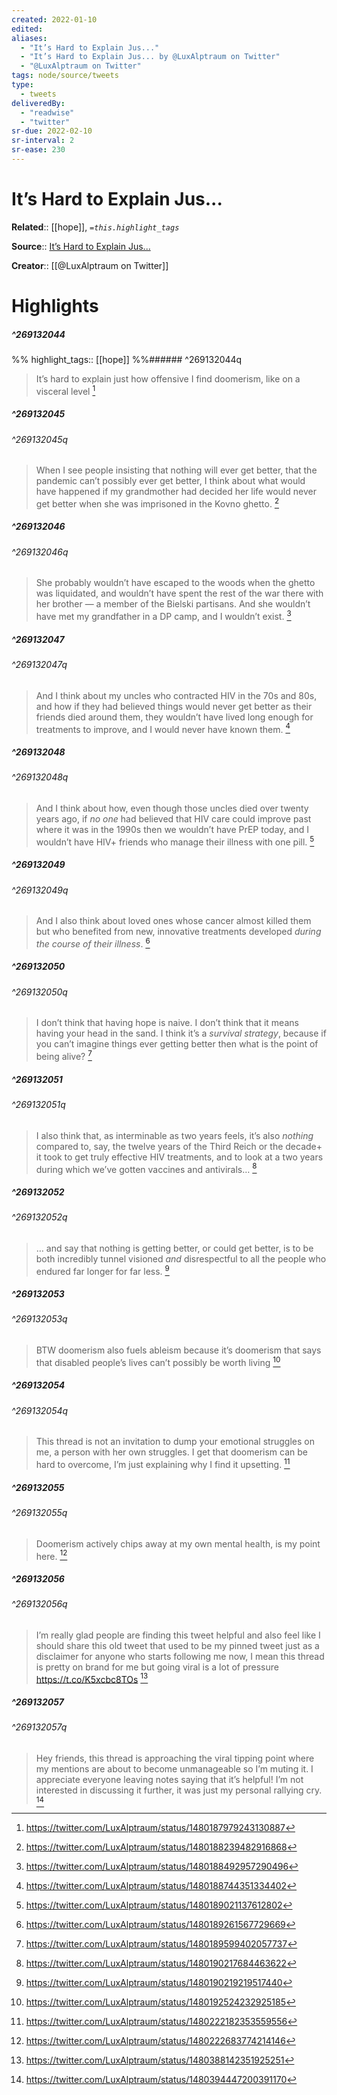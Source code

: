```yaml
---
created: 2022-01-10
edited: 
aliases:
  - "It’s Hard to Explain Jus..."
  - "It’s Hard to Explain Jus... by @LuxAlptraum on Twitter"
  - "@LuxAlptraum on Twitter"
tags: node/source/tweets
type: 
  - tweets
deliveredBy: 
  - "readwise"
  - "twitter"
sr-due: 2022-02-10
sr-interval: 2
sr-ease: 230
---
```

# It’s Hard to Explain Jus...

**Related**:: [[hope]], 
*`=this.highlight_tags`*

**Source**:: [It’s Hard to Explain Jus...](https://twitter.com/LuxAlptraum/status/1480187979243130887)

**Creator**:: [[@LuxAlptraum on Twitter]]

# Highlights
##### ^269132044

  
%%
highlight_tags:: [[hope]]
%%###### ^269132044q
> It’s hard to explain just how offensive I find doomerism, like on a visceral level 
  [^269132044]

[^269132044]: https://twitter.com/LuxAlptraum/status/1480187979243130887

##### ^269132045

  
###### ^269132045q
> When I see people insisting that nothing will ever get better, that the pandemic can’t possibly ever get better, I think about what would have happened if my grandmother had decided her life would never get better when she was imprisoned in the Kovno ghetto. 
  [^269132045]

[^269132045]: https://twitter.com/LuxAlptraum/status/1480188239482916868

##### ^269132046

  
###### ^269132046q
> She probably wouldn’t have escaped to the woods when the ghetto was liquidated, and wouldn’t have spent the rest of the war there with her brother — a member of the Bielski partisans. And she wouldn’t have met my grandfather in a DP camp, and I wouldn’t exist. 
  [^269132046]

[^269132046]: https://twitter.com/LuxAlptraum/status/1480188492957290496

##### ^269132047

  
###### ^269132047q
> And I think about my uncles who contracted HIV in the 70s and 80s, and how if they had believed things would never get better as their friends died around them, they wouldn’t have lived long enough for treatments to improve, and I would never have known them. 
  [^269132047]

[^269132047]: https://twitter.com/LuxAlptraum/status/1480188744351334402

##### ^269132048

  
###### ^269132048q
> And I think about how, even though those uncles died over twenty years ago, if *no one* had believed that HIV care could improve past where it was in the 1990s then we wouldn’t have PrEP today, and I wouldn’t have HIV+ friends who manage their illness with one pill. 
  [^269132048]

[^269132048]: https://twitter.com/LuxAlptraum/status/1480189021137612802

##### ^269132049

  
###### ^269132049q
> And I also think about loved ones whose cancer almost killed them but who benefited from new, innovative treatments developed *during the course of their illness*. 
  [^269132049]

[^269132049]: https://twitter.com/LuxAlptraum/status/1480189261567729669

##### ^269132050

  
###### ^269132050q
> I don’t think that having hope is naive. I don’t think that it means having your head in the sand. I think it’s a *survival strategy*, because if you can’t imagine things ever getting better then what is the point of being alive? 
  [^269132050]

[^269132050]: https://twitter.com/LuxAlptraum/status/1480189599402057737

##### ^269132051

  
###### ^269132051q
> I also think that, as interminable as two years feels, it’s also *nothing* compared to, say, the twelve years of the Third Reich or the decade+ it took to get truly effective HIV treatments, and to look at a two years during which we’ve gotten vaccines and antivirals… 
  [^269132051]

[^269132051]: https://twitter.com/LuxAlptraum/status/1480190217684463622

##### ^269132052

  
###### ^269132052q
> … and say that nothing is getting better, or could get better, is to be both incredibly tunnel visioned *and* disrespectful to all the people who endured far longer for far less. 
  [^269132052]

[^269132052]: https://twitter.com/LuxAlptraum/status/1480190219219517440

##### ^269132053

  
###### ^269132053q
> BTW doomerism also fuels ableism because it’s doomerism that says that disabled people’s lives can’t possibly be worth living 
  [^269132053]

[^269132053]: https://twitter.com/LuxAlptraum/status/1480192524232925185

##### ^269132054

  
###### ^269132054q
> This thread is not an invitation to dump your emotional struggles on me, a person with her own struggles. I get that doomerism can be hard to overcome, I’m just explaining why I find it upsetting. 
  [^269132054]

[^269132054]: https://twitter.com/LuxAlptraum/status/1480222182353559556

##### ^269132055

  
###### ^269132055q
> Doomerism actively chips away at my own mental health, is my point here. 
  [^269132055]

[^269132055]: https://twitter.com/LuxAlptraum/status/1480222683774214146

##### ^269132056

  
###### ^269132056q
> I’m really glad people are finding this tweet helpful and also feel like I should share this old tweet that used to be my pinned tweet just as a disclaimer for anyone who starts following me now, I mean this thread is pretty on brand for me but going viral is a lot of pressure https://t.co/K5xcbc8TOs 
  [^269132056]

[^269132056]: https://twitter.com/LuxAlptraum/status/1480388142351925251

##### ^269132057

  
###### ^269132057q
> Hey friends, this thread is approaching the viral tipping point where my mentions are about to become unmanageable so I’m muting it. I appreciate everyone leaving notes saying that it’s helpful! I’m not interested in discussing it further, it was just my personal rallying cry. 
  [^269132057]

[^269132057]: https://twitter.com/LuxAlptraum/status/1480394447200391170


